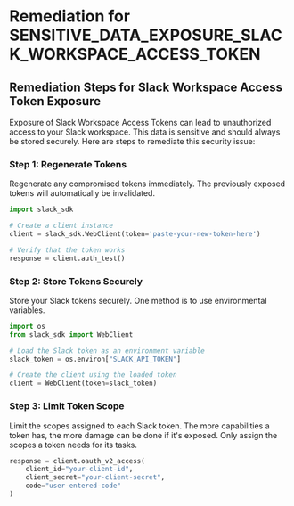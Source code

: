 # Remediation for SENSITIVE_DATA_EXPOSURE_SLACK_WORKSPACE_ACCESS_TOKEN

## Remediation Steps for Slack Workspace Access Token Exposure
Exposure of Slack Workspace Access Tokens can lead to unauthorized access to your Slack workspace. This data is sensitive and should always be stored securely. Here are steps to remediate this security issue:

### Step 1: Regenerate Tokens
Regenerate any compromised tokens immediately. The previously exposed tokens will automatically be invalidated.

```python
import slack_sdk

# Create a client instance
client = slack_sdk.WebClient(token='paste-your-new-token-here')

# Verify that the token works
response = client.auth_test()
```

### Step 2: Store Tokens Securely
Store your Slack tokens securely. One method is to use environmental variables. 

```python
import os
from slack_sdk import WebClient

# Load the Slack token as an environment variable
slack_token = os.environ["SLACK_API_TOKEN"]

# Create the client using the loaded token
client = WebClient(token=slack_token)
```

### Step 3: Limit Token Scope
Limit the scopes assigned to each Slack token. The more capabilities a token has, the more damage can be done if it's exposed. Only assign the scopes a token needs for its tasks.

```python
response = client.oauth_v2_access(
    client_id="your-client-id",
    client_secret="your-client-secret",
    code="user-entered-code"
)
```